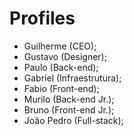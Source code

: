 # Profiles

- Guilherme (CEO);
- Gustavo (Designer);
- Paulo (Back-end);
- Gabriel (Infraestrutura);
- Fabio (Front-end);
- Murilo (Back-end Jr.);
- Bruno (Front-end Jr.);
- João Pedro (Full-stack);
